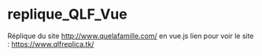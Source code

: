 # replique_QLF_Vue
Réplique du site http://www.quelafamille.com/ en vue.js
lien pour voir le site : https://www.qlfreplica.tk/
